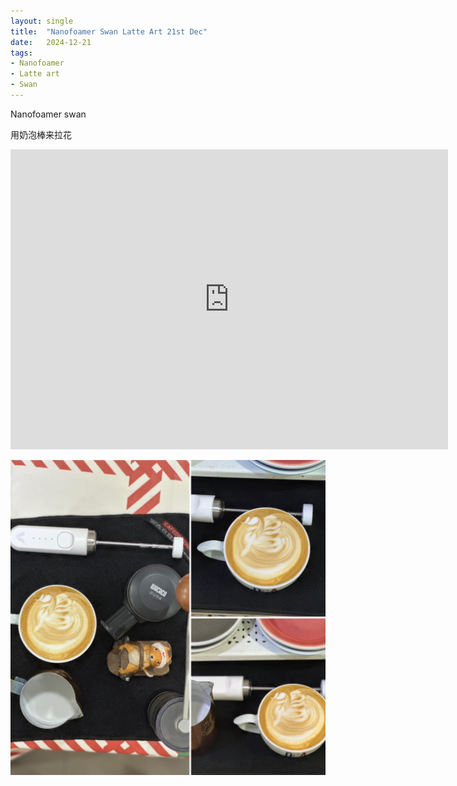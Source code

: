 ```yaml
---
layout: single
title:  "Nanofoamer Swan Latte Art 21st Dec"
date:   2024-12-21
tags:
- Nanofoamer
- Latte art
- Swan
---
```


Nanofoamer swan

用奶泡棒来拉花


<div class="embed-container">
  <iframe
      src="https://www.youtube.com/embed/lfwnbQTwmEE"
      width="700"
      height="480"
      frameborder="0"
      allowfullscreen="true">
  </iframe>
</div>


![](/assets/img/2024/12/21/5173A3E8-3147-4093-8108-9F85D4409DDB.JPG)
